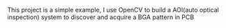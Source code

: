 This project is a simple example, I use OpenCV to build a AOI(auto optical inspection) system to discover and acquire a BGA pattern in PCB
